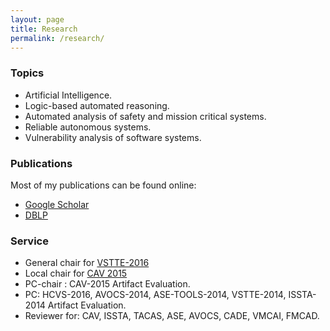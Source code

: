 ```yaml
---
layout: page
title: Research
permalink: /research/
---
```



### Topics ###
* Artificial Intelligence.
* Logic-based automated reasoning.
* Automated analysis of safety and mission critical systems.
* Reliable autonomous systems.
* Vulnerability analysis of software systems.


### Publications ###

Most of my publications can be found online:

* [Google Scholar][gs]
* [DBLP][dblp]

### Service ###
* General chair for [VSTTE-2016][vstte]
* Local chair for [CAV 2015][cav15]
* PC-chair : CAV-2015 Artifact Evaluation.
* PC: HCVS-2016, AVOCS-2014, ASE-TOOLS-2014, VSTTE-2014, ISSTA-2014 Artifact Evaluation.
* Reviewer for: CAV, ISSTA, TACAS, ASE, AVOCS, CADE, VMCAI, FMCAD.

[gs]: http://scholar.google.com/citations?user=GbqiyDYAAAAJ&hl=en
[dblp]: http://www.informatik.uni-trier.de/~ley/pers/hd/k/Kahsai:Temesghen.html
[linkedin]: www.linkedin.com/in/temesghen/
[bitbucket]: https://bitbucket.org/lememta
[rse]: www.ti.arc.nasa.gov/tech/rse/
[mine]: www.ti.arc.nasa.gov/profile/tkahsaia/
[cmu]: www.cmu.edu/silicon-valley/
[cav15]: http://cav2015.org/
[vstte]: http://www.cs.toronto.edu/~chechik/vstte16/
